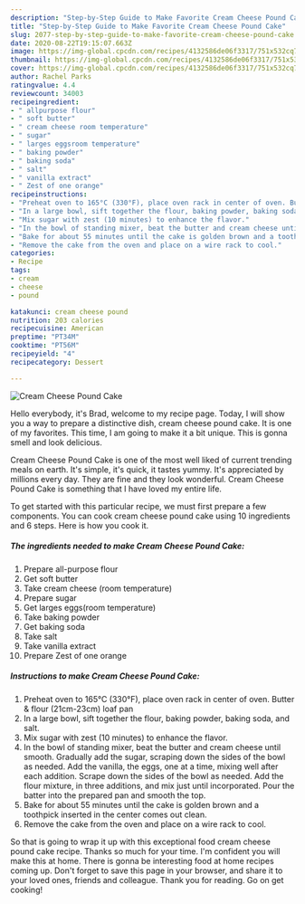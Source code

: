 ```yaml
---
description: "Step-by-Step Guide to Make Favorite Cream Cheese Pound Cake"
title: "Step-by-Step Guide to Make Favorite Cream Cheese Pound Cake"
slug: 2077-step-by-step-guide-to-make-favorite-cream-cheese-pound-cake
date: 2020-08-22T19:15:07.663Z
image: https://img-global.cpcdn.com/recipes/4132586de06f3317/751x532cq70/cream-cheese-pound-cake-recipe-main-photo.jpg
thumbnail: https://img-global.cpcdn.com/recipes/4132586de06f3317/751x532cq70/cream-cheese-pound-cake-recipe-main-photo.jpg
cover: https://img-global.cpcdn.com/recipes/4132586de06f3317/751x532cq70/cream-cheese-pound-cake-recipe-main-photo.jpg
author: Rachel Parks
ratingvalue: 4.4
reviewcount: 34003
recipeingredient:
- " allpurpose flour"
- " soft butter"
- " cream cheese room temperature"
- " sugar"
- " larges eggsroom temperature"
- " baking powder"
- " baking soda"
- " salt"
- " vanilla extract"
- " Zest of one orange"
recipeinstructions:
- "Preheat oven to 165°C (330°F), place oven rack in center of oven. Butter &amp; flour (21cm-23cm) loaf pan"
- "In a large bowl, sift together the flour, baking powder, baking soda, and salt."
- "Mix sugar with zest (10 minutes) to enhance the flavor."
- "In the bowl of standing mixer, beat the butter and cream cheese until smooth. Gradually add the sugar, scraping down the sides of the bowl as needed. Add the vanilla, the eggs, one at a time, mixing well after each addition. Scrape down the sides of the bowl as needed. Add the flour mixture, in three additions, and mix just until incorporated. Pour the batter into the prepared pan and smooth the top."
- "Bake for about 55 minutes until the cake is golden brown and a toothpick inserted in the center comes out clean."
- "Remove the cake from the oven and place on a wire rack to cool."
categories:
- Recipe
tags:
- cream
- cheese
- pound

katakunci: cream cheese pound 
nutrition: 203 calories
recipecuisine: American
preptime: "PT34M"
cooktime: "PT56M"
recipeyield: "4"
recipecategory: Dessert

---
```



![Cream Cheese Pound Cake](https://img-global.cpcdn.com/recipes/4132586de06f3317/751x532cq70/cream-cheese-pound-cake-recipe-main-photo.jpg)

Hello everybody, it's Brad, welcome to my recipe page. Today, I will show you a way to prepare a distinctive dish, cream cheese pound cake. It is one of my favorites. This time, I am going to make it a bit unique. This is gonna smell and look delicious.

Cream Cheese Pound Cake is one of the most well liked of current trending meals on earth. It's simple, it's quick, it tastes yummy. It's appreciated by millions every day. They are fine and they look wonderful. Cream Cheese Pound Cake is something that I have loved my entire life.




To get started with this particular recipe, we must first prepare a few components. You can cook cream cheese pound cake using 10 ingredients and 6 steps. Here is how you cook it.

<!--inarticleads1-->

##### The ingredients needed to make Cream Cheese Pound Cake:

1. Prepare  all-purpose flour
1. Get  soft butter
1. Take  cream cheese (room temperature)
1. Prepare  sugar
1. Get  larges eggs(room temperature)
1. Take  baking powder
1. Get  baking soda
1. Take  salt
1. Take  vanilla extract
1. Prepare  Zest of one orange




<!--inarticleads2-->

##### Instructions to make Cream Cheese Pound Cake:

1. Preheat oven to 165°C (330°F), place oven rack in center of oven. Butter &amp; flour (21cm-23cm) loaf pan
1. In a large bowl, sift together the flour, baking powder, baking soda, and salt.
1. Mix sugar with zest (10 minutes) to enhance the flavor.
1. In the bowl of standing mixer, beat the butter and cream cheese until smooth. Gradually add the sugar, scraping down the sides of the bowl as needed. Add the vanilla, the eggs, one at a time, mixing well after each addition. Scrape down the sides of the bowl as needed. Add the flour mixture, in three additions, and mix just until incorporated. Pour the batter into the prepared pan and smooth the top.
1. Bake for about 55 minutes until the cake is golden brown and a toothpick inserted in the center comes out clean.
1. Remove the cake from the oven and place on a wire rack to cool.




So that is going to wrap it up with this exceptional food cream cheese pound cake recipe. Thanks so much for your time. I'm confident you will make this at home. There is gonna be interesting food at home recipes coming up. Don't forget to save this page in your browser, and share it to your loved ones, friends and colleague. Thank you for reading. Go on get cooking!
